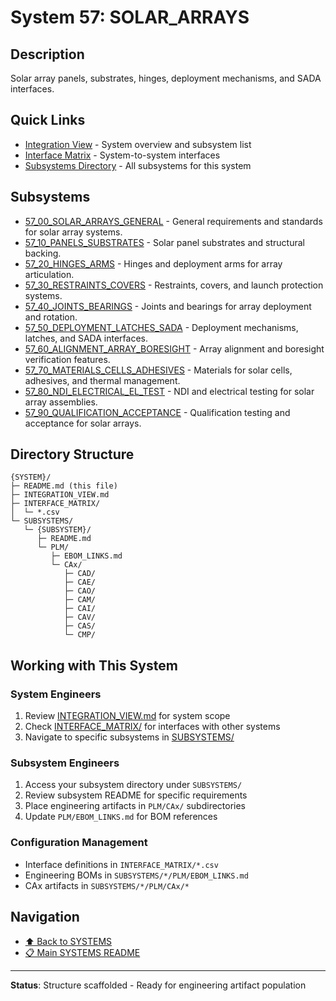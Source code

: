 # System 57: SOLAR_ARRAYS

## Description

Solar array panels, substrates, hinges, deployment mechanisms, and SADA interfaces.

## Quick Links

- [Integration View](./INTEGRATION_VIEW.md) - System overview and subsystem list
- [Interface Matrix](./INTERFACE_MATRIX/) - System-to-system interfaces
- [Subsystems Directory](./SUBSYSTEMS/) - All subsystems for this system

## Subsystems

- [57_00_SOLAR_ARRAYS_GENERAL](./SUBSYSTEMS/57_00_SOLAR_ARRAYS_GENERAL/) - General requirements and standards for solar array systems.
- [57_10_PANELS_SUBSTRATES](./SUBSYSTEMS/57_10_PANELS_SUBSTRATES/) - Solar panel substrates and structural backing.
- [57_20_HINGES_ARMS](./SUBSYSTEMS/57_20_HINGES_ARMS/) - Hinges and deployment arms for array articulation.
- [57_30_RESTRAINTS_COVERS](./SUBSYSTEMS/57_30_RESTRAINTS_COVERS/) - Restraints, covers, and launch protection systems.
- [57_40_JOINTS_BEARINGS](./SUBSYSTEMS/57_40_JOINTS_BEARINGS/) - Joints and bearings for array deployment and rotation.
- [57_50_DEPLOYMENT_LATCHES_SADA](./SUBSYSTEMS/57_50_DEPLOYMENT_LATCHES_SADA/) - Deployment mechanisms, latches, and SADA interfaces.
- [57_60_ALIGNMENT_ARRAY_BORESIGHT](./SUBSYSTEMS/57_60_ALIGNMENT_ARRAY_BORESIGHT/) - Array alignment and boresight verification features.
- [57_70_MATERIALS_CELLS_ADHESIVES](./SUBSYSTEMS/57_70_MATERIALS_CELLS_ADHESIVES/) - Materials for solar cells, adhesives, and thermal management.
- [57_80_NDI_ELECTRICAL_EL_TEST](./SUBSYSTEMS/57_80_NDI_ELECTRICAL_EL_TEST/) - NDI and electrical testing for solar array assemblies.
- [57_90_QUALIFICATION_ACCEPTANCE](./SUBSYSTEMS/57_90_QUALIFICATION_ACCEPTANCE/) - Qualification testing and acceptance for solar arrays.

## Directory Structure

```
{SYSTEM}/
├─ README.md (this file)
├─ INTEGRATION_VIEW.md
├─ INTERFACE_MATRIX/
│  └─ *.csv
└─ SUBSYSTEMS/
   └─ {SUBSYSTEM}/
      ├─ README.md
      └─ PLM/
         ├─ EBOM_LINKS.md
         └─ CAx/
            ├─ CAD/
            ├─ CAE/
            ├─ CAO/
            ├─ CAM/
            ├─ CAI/
            ├─ CAV/
            ├─ CAS/
            └─ CMP/
```

## Working with This System

### System Engineers
1. Review [INTEGRATION_VIEW.md](./INTEGRATION_VIEW.md) for system scope
2. Check [INTERFACE_MATRIX/](./INTERFACE_MATRIX/) for interfaces with other systems
3. Navigate to specific subsystems in [SUBSYSTEMS/](./SUBSYSTEMS/)

### Subsystem Engineers
1. Access your subsystem directory under `SUBSYSTEMS/`
2. Review subsystem README for specific requirements
3. Place engineering artifacts in `PLM/CAx/` subdirectories
4. Update `PLM/EBOM_LINKS.md` for BOM references

### Configuration Management
- Interface definitions in `INTERFACE_MATRIX/*.csv`
- Engineering BOMs in `SUBSYSTEMS/*/PLM/EBOM_LINKS.md`
- CAx artifacts in `SUBSYSTEMS/*/PLM/CAx/*`

## Navigation

- [⬆️ Back to SYSTEMS](../)
- [📋 Main SYSTEMS README](../README.md)

---

**Status**: Structure scaffolded - Ready for engineering artifact population
